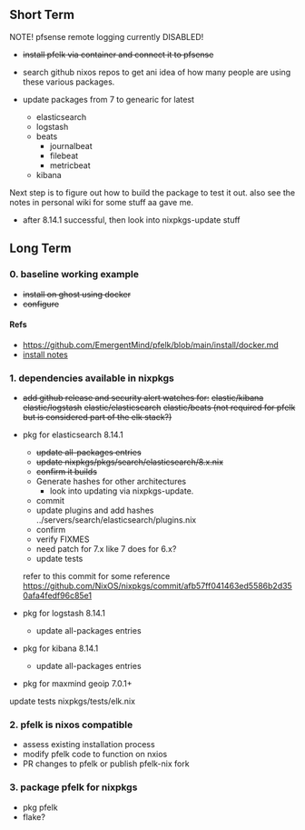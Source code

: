 ## Short Term

NOTE! pfsense remote logging currently DISABLED!

- ~~install pfelk via container and connect it to pfsense~~

- search github nixos repos to get ani idea of how many people are using these various packages.

- update packages from 7 to genearic for latest
  - elasticsearch
  - logstash
  - beats
    - journalbeat
    - filebeat
    - metricbeat
  - kibana

Next step is to figure out how to build the package to test it out. also see the notes in personal wiki for some stuff aa gave me.


- after 8.14.1 successful, then look into nixpkgs-update stuff


## Long Term

### 0. baseline working example

- ~~install on ghost using docker~~
- ~~configure~~

#### Refs

- https://github.com/EmergentMind/pfelk/blob/main/install/docker.md
- [install notes](/docs/baseline_install_notes.md)

### 1. dependencies available in nixpkgs

- ~~add github release and security alert watches for:~~
    ~~elastic/kibana~~
    ~~elastic/logstash~~
    ~~elastic/elasticsearch~~
    ~~elastic/beats (not required for pfelk but is considered part of the elk stack?)~~

- pkg for elasticsearch 8.14.1

  - ~~update all-packages entries~~
  - ~~update nixpkgs/pkgs/search/elasticsearch/8.x.nix~~
  - ~~confirm it builds~~
  - Generate hashes for other architectures
    - look into updating via nixpkgs-update.
  - commit
  - update plugins and add hashes ../servers/search/elasticsearch/plugins.nix
  - confirm
  - verify FIXMES
  - need patch for 7.x like 7 does for 6.x?
  - update tests

  refer to this commit for some reference https://github.com/NixOS/nixpkgs/commit/afb57ff041463ed5586b2d350afa4fedf96c85e1

- pkg for logstash 8.14.1

  - update all-packages entries

- pkg for kibana 8.14.1

  - update all-packages entries

- pkg for maxmind geoip 7.0.1+


update tests
  nixpkgs/tests/elk.nix

### 2. pfelk is nixos compatible

- assess existing installation process
- modify pfelk code to function on nxios
- PR changes to pfelk or publish pfelk-nix fork

### 3. package pfelk for nixpkgs

- pkg pfelk
- flake?
